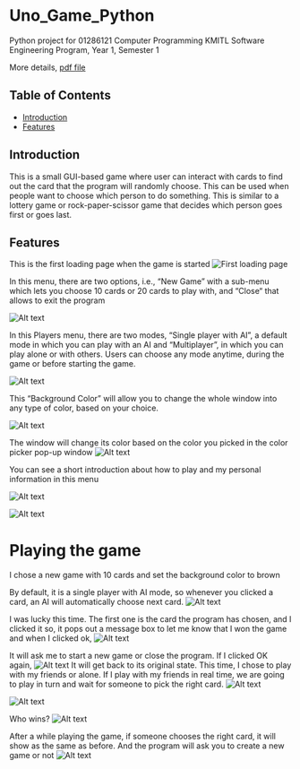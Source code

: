 # Uno_Game_Python

Python project for 01286121 Computer Programming KMITL
Software Engineering Program, Year 1, Semester 1

More details, [pdf file](/Python_Project_report.pdf)

## Table of Contents

- [Introduction](#introduction)
- [Features](#features)

## Introduction

This is a small GUI-based game where user can interact 
with cards to find out the card that the program will randomly choose. This can be used 
when people want to choose which person to do something. This is similar to a lottery 
game or rock-paper-scissor game that decides which person goes first or goes last.

## Features
This is the first loading page when the game is started
![First loading page](/res/loading-page.png)

In this menu, there are two options, i.e., “New Game” with a sub-menu which lets you choose 10 cards or 20 cards to play with, and “Close“ that allows to exit the program

![Alt text](./res/menu.png)

In this Players menu, there are two modes, “Single player with AI”, a default mode in which you can play with an AI and “Multiplayer”, in which you can play alone or with others.
Users can choose any mode anytime, during the game or before starting the game.

![Alt text](./res/player-menu.png)

This “Background Color” will allow you to change the whole window into any type of color, based on your choice.

![Alt text](./res/image-1.png)

The window will change its color based on the color you picked in the color picker pop-up window
![Alt text](./res/image-2.png)

You can see a short introduction about how to play and my personal information in this menu

![Alt text](./res/image-3.png)

![Alt text](./res/image-4.png)

# Playing the game
I chose a new game with 10 cards and set the background color to brown

By default, it is a single player with AI mode, so whenever you clicked a card, an AI will automatically choose next card.
![Alt text](./res/image-5.png)

I was lucky this time. The first one is the card the program has chosen, and I clicked it so, it pops out a message box to let me know that I won the game and when I clicked ok,
![Alt text](./res/image-6.png)

It will ask me to start a new game or close the program. If I clicked OK again, 
![Alt text](./res/image-7.png)
It will get back to its original state.
This time, I chose to play with my friends or alone. If I play with my friends in real time, we are going to play in turn and wait for someone to pick the right card.
![Alt text](./res/image-8.png)

![Alt text](./res/image-9.png)

Who wins?
![Alt text](./res/image-10.png)

After a while playing the game, if someone chooses the right card, it will show as the same as before. And the program will ask you to create a new game or not
![Alt text](./res/image-11.png)